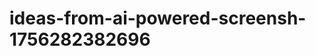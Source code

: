 # ideas-from-ai-powered-screensh-1756282382696
```json [ { "title": "مساعد الترجمة الفورية للصور", "description": "أداة تستخدم تقنية OCR لترجمة النصوص الموجودة في الصور إلى لغات مختلفة، مما يسهل على المستخدمين فهم المحتوى المرئي.", "mvp_plan": "1. استخدام مكتبة OCR لاستخراج النصوص من الصور. 2. دمج واجهة API لترجمة النصوص. 3. إنشاء واجهة مستخدم بسيطة لتحميل الصور وعرض الترجمات." }, { "title":...

